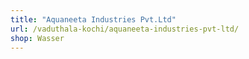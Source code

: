 ```yaml
---
title: "Aquaneeta Industries Pvt.Ltd"
url: /vaduthala-kochi/aquaneeta-industries-pvt-ltd/
shop: Wasser
---
```


